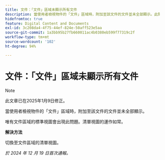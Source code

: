 ```yaml
---
title: 文件：「文件」區域未顯示所有文件
description: 當使用者檢視物件的「文件」區域時，附加至該文件的文件並未全部顯示。此問題有解決方法。
hidefromtoc: true
feature: Digital Content and Documents
exl-id: 3c208da4-4f75-44ef-824e-50aff523e5aa
source-git-commit: 1a3bb95b27fb660011ac4b0380eb599f77319c2f
workflow-type: tm+mt
source-wordcount: '102'
ht-degree: 94%

---
```


# 文件：「文件」區域未顯示所有文件

>[!NOTE]
>
>此文章已在2025年1月9日修正。

當使用者檢視物件的「文件」區域時，附加至該文件的文件並未全部顯示。

唯有文件區域的標準視圖會出現此問題。清單視圖的運作如常。

**解決方法**

切換至文件區域的清單視圖。

_於 2024 年 12 月 19 日首次通報。_

